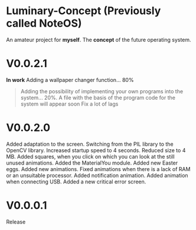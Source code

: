 # Luminary-Concept (Previously called NoteOS)
An amateur project for **myself**. The **concept** of the future operating system.

# V0.0.2.1
**In work**
Adding a wallpaper changer function... 80%
>Adding the possibility of implementing your own programs into the system... 20%.
A file with the basis of the program code for the system will appear soon
Fix a lot of lags


# V0.0.2.0
Added adaptation to the screen.
Switching from the PIL library to the OpenCV library.
Increased startup speed to 4 seconds.
Reduced size to 4 MB.
Added squares, when you click on which you can look at the still unused animations.
Added the MaterialYou module.
Added new Easter eggs.
Added new animations.
Fixed animations when there is a lack of RAM or an unsuitable processor.
Added notification animation.
Added animation when connecting USB.
Added a new critical error screen.


# V0.0.0.1
Release
